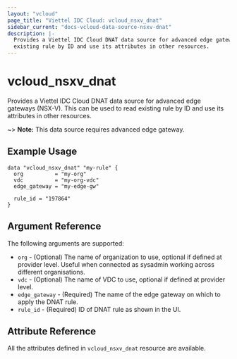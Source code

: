 ```yaml
---
layout: "vcloud"
page_title: "Viettel IDC Cloud: vcloud_nsxv_dnat"
sidebar_current: "docs-vcloud-data-source-nsxv-dnat"
description: |-
  Provides a Viettel IDC Cloud DNAT data source for advanced edge gateways (NSX-V). This can be used to read
  existing rule by ID and use its attributes in other resources.
---
```


# vcloud\_nsxv\_dnat

Provides a Viettel IDC Cloud DNAT data source for advanced edge gateways (NSX-V). This can be used to
read existing rule by ID and use its attributes in other resources.

~> **Note:** This data source requires advanced edge gateway.

## Example Usage

```hcl
data "vcloud_nsxv_dnat" "my-rule" {
  org          = "my-org"
  vdc          = "my-org-vdc"
  edge_gateway = "my-edge-gw"

  rule_id = "197864"
}
```

## Argument Reference

The following arguments are supported:

* `org` - (Optional) The name of organization to use, optional if defined at provider level. Useful when connected as sysadmin working across different organisations.
* `vdc` - (Optional) The name of VDC to use, optional if defined at provider level.
* `edge_gateway` - (Required) The name of the edge gateway on which to apply the DNAT rule.
* `rule_id` - (Required) ID of DNAT rule as shown in the UI.

## Attribute Reference

All the attributes defined in `vcloud_nsxv_dnat` resource are available.

